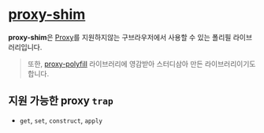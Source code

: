 # [proxy-shim](https://github.com/mohwa/proxy-shim)

**proxy-shim**은 [Proxy](https://developer.mozilla.org/en-US/docs/Web/JavaScript/Reference/Global_Objects/Proxy)를 지원하지않는 구브라우저에서 사용할 수 있는 폴리필 라이브러리입니다.

> 또한, [proxy-polyfill](https://github.com/GoogleChrome/proxy-polyfill) 라이브러리에 영감받아 스터디삼아 만든 라이브러리이기도합니다.

## 지원 가능한 proxy `trap`

- `get`, `set`, `construct`, `apply`